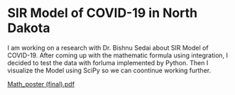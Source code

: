 # SIR Model of COVID-19 in North Dakota 

I am working on a research with Dr. Bishnu Sedai about SIR Model of COVID-19. After coming up with the mathematic formula using integration, I decided to test the data with forluma implemented by Python. Then I visualize the Model using SciPy so we can coontinue working further.

[Math_poster (final).pdf](https://github.com/longnguyen1112/SIR-Model-of-COVID-19-ND/files/8567417/Math_poster.final.pdf)
